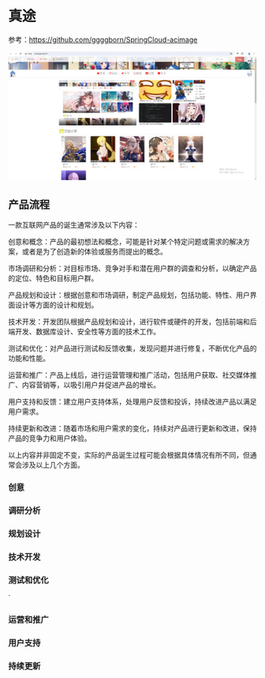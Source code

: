 # 真途

参考：<https://github.com/ggggborn/SpringCloud-acimage>

![alt text](img/image.png)

## 产品流程

一款互联网产品的诞生通常涉及以下内容：

创意和概念：产品的最初想法和概念，可能是针对某个特定问题或需求的解决方案，或者是为了创造新的体验或服务而提出的概念。

市场调研和分析：对目标市场、竞争对手和潜在用户群的调查和分析，以确定产品的定位、特色和目标用户群。

产品规划和设计：根据创意和市场调研，制定产品规划，包括功能、特性、用户界面设计等方面的设计和规划。

技术开发：开发团队根据产品规划和设计，进行软件或硬件的开发，包括前端和后端开发、数据库设计、安全性等方面的技术工作。

测试和优化：对产品进行测试和反馈收集，发现问题并进行修复，不断优化产品的功能和性能。

运营和推广：产品上线后，进行运营管理和推广活动，包括用户获取、社交媒体推广、内容营销等，以吸引用户并促进产品的增长。

用户支持和反馈：建立用户支持体系，处理用户反馈和投诉，持续改进产品以满足用户需求。

持续更新和改进：随着市场和用户需求的变化，持续对产品进行更新和改进，保持产品的竞争力和用户体验。

以上内容并非固定不变，实际的产品诞生过程可能会根据具体情况有所不同，但通常会涉及以上几个方面。

### 创意

### 调研分析

### 规划设计

### 技术开发

### 测试和优化

`

### 运营和推广

### 用户支持

### 持续更新
